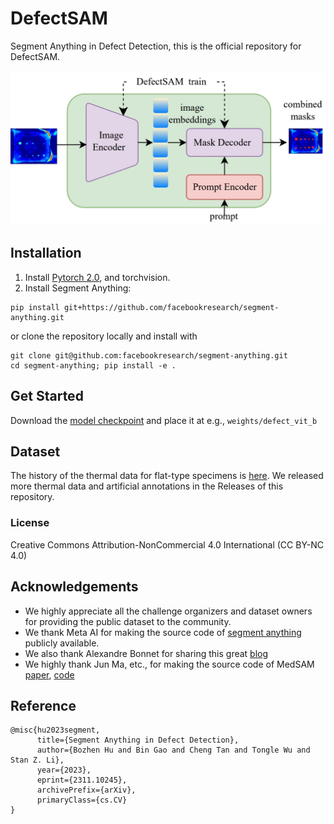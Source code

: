 # DefectSAM
Segment Anything in Defect Detection, this is the official repository for DefectSAM.

![img](./imgs/DefectSAM-model.png)



## Installation
1. Install [Pytorch 2.0](https://pytorch.org/get-started/locally/), and torchvision.
2. Install Segment Anything:

```
pip install git+https://github.com/facebookresearch/segment-anything.git
```

or clone the repository locally and install with

```
git clone git@github.com:facebookresearch/segment-anything.git
cd segment-anything; pip install -e .
```


## Get Started
Download the [model checkpoint](https://drive.google.com/file/d/1VX8O7R7UCUg8In9SShLxK1lVRi97luEf/view?usp=sharing) and place it at e.g., `weights/defect_vit_b`

## Dataset
The history of the thermal data for flat-type specimens is [here](https://github.com/bozhenhhu/Deep-Learning-Models-for-Defect-Detection). We released more thermal data and artificial annotations in the Releases of this repository.

### License
Creative Commons Attribution-NonCommercial 4.0 International (CC BY-NC 4.0)


## Acknowledgements
- We highly appreciate all the challenge organizers and dataset owners for providing the public dataset to the community.
- We thank Meta AI for making the source code of [segment anything](https://github.com/facebookresearch/segment-anything) publicly available.
- We also thank Alexandre Bonnet for sharing this great [blog](https://encord.com/blog/learn-how-to-fine-tune-the-segment-anything-model-sam/)
- We highly thank Jun Ma, etc., for making the source code of MedSAM [paper](https://arxiv.org/abs/2304.12306), [code](https://github.com/bowang-lab/MedSAM)

## Reference
```
@misc{hu2023segment,
      title={Segment Anything in Defect Detection}, 
      author={Bozhen Hu and Bin Gao and Cheng Tan and Tongle Wu and Stan Z. Li},
      year={2023},
      eprint={2311.10245},
      archivePrefix={arXiv},
      primaryClass={cs.CV}
}
```
